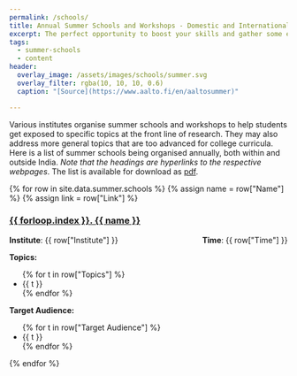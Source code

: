 ```yaml
---
permalink: /schools/
title: Annual Summer Schools and Workshops - Domestic and International
excerpt: The perfect opportunity to boost your skills and gather some experience
tags:
  - summer-schools
  - content
header:
  overlay_image: /assets/images/schools/summer.svg
  overlay_filter: rgba(10, 10, 10, 0.6)
  caption: "[Source](https://www.aalto.fi/en/aaltosummer)"

---
```


Various institutes organise summer schools and workshops to help students get exposed to specific topics at the front line of research. They may also address more general topics that are too advanced for college curricula. Here is a list of summer schools being organised annually, both within and outside India. _Note that the headings are hyperlinks to the respective webpages_. The list is available for download as [pdf](/_pages/summer.pdf/).

{% for row in site.data.summer.schools %}
{% assign name = row["Name"] %}
{% assign link = row["Link"] %}

<h3><a href="{{ link }}">{{ forloop.index }}.  {{ name }}</a></h3>

<div style="float:left;"><b>Institute</b>: {{ row["Institute"] }}</div>
<div style="float:right"><b>Time</b>: {{ row["Time"] }}</div>

<br>

<b>Topics:</b>
<ul>
{% for t in row["Topics"] %}
<li>{{ t }}</li>
{% endfor %}
</ul>
<b>Target Audience:</b>
<ul>
{% for t in row["Target Audience"] %}
<li>{{ t }}</li>
{% endfor %}
</ul>

{% endfor %}
